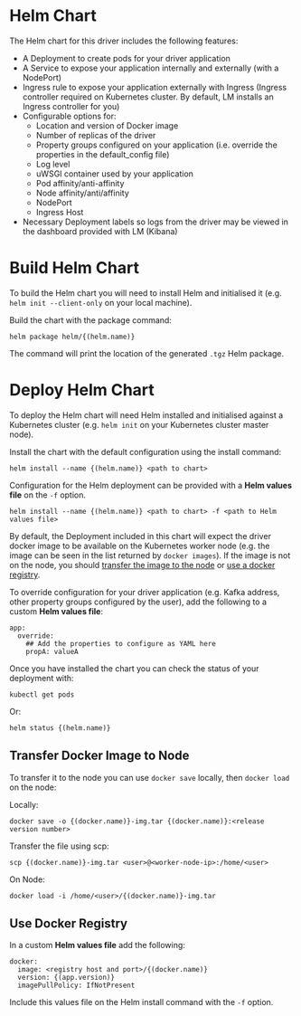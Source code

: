 # Helm Chart

The Helm chart for this driver includes the following features:

- A Deployment to create pods for your driver application
- A Service to expose your application internally and externally (with a NodePort)
- Ingress rule to expose your application externally with Ingress (Ingress controller required on Kubernetes cluster. By default, LM installs an Ingress controller for you)
- Configurable options for:
    - Location and version of Docker image
    - Number of replicas of the driver
    - Property groups configured on your application (i.e. override the properties in the default_config file)
    - Log level
    - uWSGI container used by your application
    - Pod affinity/anti-affinity
    - Node affinity/anti/affinity
    - NodePort
    - Ingress Host
- Necessary Deployment labels so logs from the driver may be viewed in the dashboard provided with LM (Kibana)

# Build Helm Chart

To build the Helm chart you will need to install Helm and initialised it (e.g. `helm init --client-only` on your local machine).

Build the chart with the package command:

```
helm package helm/{(helm.name)}
```

The command will print the location of the generated `.tgz` Helm package.

# Deploy Helm Chart

To deploy the Helm chart will need Helm installed and initialised against a Kubernetes cluster (e.g. `helm init` on your Kubernetes cluster master node).

Install the chart with the default configuration using the install command:

```
helm install --name {(helm.name)} <path to chart>
```

Configuration for the Helm deployment can be provided with a **Helm values file** on the `-f` option. 

```
helm install --name {(helm.name)} <path to chart> -f <path to Helm values file>
```

By default, the Deployment included in this chart will expect the driver docker image to be available on the Kubernetes worker node (e.g. the image can be seen in the list returned by `docker images`). If the image is not on the node, you should [transfer the image to the node](#transfer-docker-image-to-node) or [use a docker registry](#use-docker-registry).

To override configuration for your driver application (e.g. Kafka address, other property groups configured by the user), add the following to a custom **Helm values file**:

```
app:
  override:
    ## Add the properties to configure as YAML here
    propA: valueA 
```

Once you have installed the chart you can check the status of your deployment with:

```
kubectl get pods
```

Or:

```
helm status {(helm.name)}
```

## Transfer Docker Image to Node

To transfer it to the node you can use `docker save` locally, then `docker load` on the node:

Locally:
```
docker save -o {(docker.name)}-img.tar {(docker.name)}:<release version number>
```

Transfer the file using scp:
```
scp {(docker.name)}-img.tar <user>@<worker-node-ip>:/home/<user>
```

On Node:
```
docker load -i /home/<user>/{(docker.name)}-img.tar
```

## Use Docker Registry

In a custom **Helm values file** add the following:

```
docker:
  image: <registry host and port>/{(docker.name)}
  version: {(app.version)}
  imagePullPolicy: IfNotPresent
```

Include this values file on the Helm install command with the `-f` option.